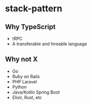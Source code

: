 # stack-pattern

## Why TypeScript

- tRPC
- A transferable and hireable language

## Why not X

- Go
- Ruby on Rails
- PHP Laravel
- Python
- Java/Kotlin Spring Boot
- Elixir, Rust, etc
